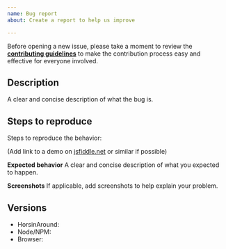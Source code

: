 ```yaml
---
name: Bug report
about: Create a report to help us improve

---
```


Before opening a new issue, please take a moment to review the [**contributing guidelines**](https://github.com/kelley12/horsin-around/blob/master/CONTRIBUTING.md) to make the contribution process easy and effective for everyone involved.

## Description

A clear and concise description of what the bug is.

## Steps to reproduce

Steps to reproduce the behavior:

(Add link to a demo on [jsfiddle.net](https://jsfiddle.net) or similar if possible)

**Expected behavior**
A clear and concise description of what you expected to happen.

**Screenshots**
If applicable, add screenshots to help explain your problem.

## Versions

- HorsinAround:
- Node/NPM:
- Browser:
